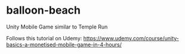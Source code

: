 # balloon-beach
Unity Mobile Game similar to Temple Run

Follows this tutorial on Udemy: https://www.udemy.com/course/unity-basics-a-monetised-mobile-game-in-4-hours/
